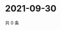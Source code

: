 # 2021-09-30

共 0 条

<!-- BEGIN -->
<!-- 最后更新时间 Thu Sep 30 2021 06:17:55 GMT+0800 (China Standard Time) -->

<!-- END -->
